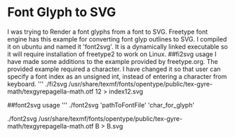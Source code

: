 # Font Glyph to SVG
I was trying to Render a font glyphs from a font to SVG.
Freetype font engine has this example for converting font glyp outlines to SVG.
I compiled it on ubuntu and named it 'font2svg'.
It is a dynamically linked executable so it will require installation of freetype2 to work on Linux. 
##fi2svg usage
I have made some additions to the example provided by freetype.org.
The provided example required a character.
I have changed it so that user can specify a font index as an unsigned int, instead of entering a character from keyboard.
'''
./fi2svg /usr/share/texmf/fonts/opentype/public/tex-gyre-math/texgyrepagella-math.otf 12 > index12.svg


##font2svg usage
'''
./font2svg 'pathToFontFile' 'char_for_glyph'

./font2svg /usr/share/texmf/fonts/opentype/public/tex-gyre-math/texgyrepagella-math.otf B > B.svg




